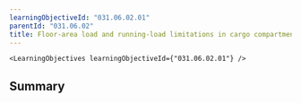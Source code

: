 ```yaml
---
learningObjectiveId: "031.06.02.01"
parentId: "031.06.02"
title: Floor-area load and running-load limitations in cargo compartments
---
```


```tsx eval
<LearningObjectives learningObjectiveId={"031.06.02.01"} />
```

## Summary
